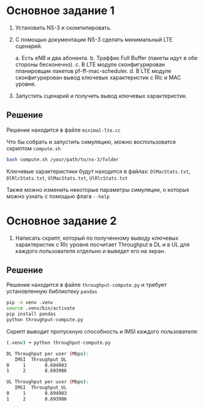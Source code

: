 # Основное задание 1
1. Установить NS-3 и скомпилировать. 

2. С помощью документации NS-3 сделать минимальный LTE сценарий. 

   a. Есть eNB и два абонента. 
   b. Траффик Full Buffer (пакеты идут в обе стороны бесконечно). 
   c. В LTE модуле сконфигурирован планировщик пакетов pf-ff-mac-scheduler. 
   d. В LTE модуле сконфигурирован вывод ключевых характеристик с Rlc и MAC  уровня. 

3. Запустить сценарий и получить вывод ключевых характеристик.  

## Решение

Решение находится в файле `minimal-lte.cc`

Что бы собрать и запустить симуляцию, можно воспользоватся скриптом `compute.sh`

```sh
bash compute.sh /your/path/to/ns-3/folder
```

Ключевые характеристики будут находится в файлах: `DlMacStats.txt`,  `DlRlcStats.txt`,  `UlMacStats.txt`,  `UlRlcStats.txt`

Также можно изменить некоторые параметры симуляции, о которых можно узнать с помощью флага `--help`


# Основное задание 2
1. Написать скрипт, который по полученному выводу ключевых характеристик с Rlc уровня  посчитает Throughput в DL и в UL для каждого пользователя отдельно и выведет его на  экран. 

## Решение

Решение находится в файле `throughput-compute.py` и требует установленную библиотеку `pandas`

```sh
pip -m venv .venv
source .venv/bin/activate
pip install pandas
python throughput-compute.py
```

Скрипт выводит пропускную способность и IMSI каждого пользователя:

```bash
(.venv) ➜ python throughput-compute.py

DL Throughput per user (Mbps):
   IMSI  Throughput_DL
0     1       8.694903
1     2       8.693986

UL Throughput per user (Mbps):
   IMSI  Throughput_UL
0     1       8.694903
1     2       8.693986

```
